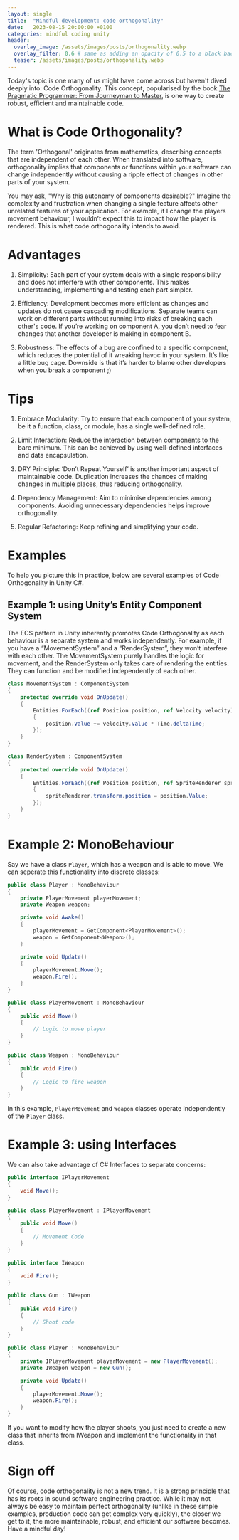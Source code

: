 ```yaml
---
layout: single
title:  "Mindful development: code orthogonality"
date:   2023-08-15 20:00:00 +0100
categories: mindful coding unity
header:
  overlay_image: /assets/images/posts/orthogonality.webp
  overlay_filter: 0.6 # same as adding an opacity of 0.5 to a black background
  teaser: /assets/images/posts/orthogonality.webp
---
```


Today's topic is one many of us might have come across but haven't dived deeply into: Code Orthogonality. This concept, popularised by the book [The Pragmatic Programmer: From Journeyman to Master](https://en.wikipedia.org/wiki/The_Pragmatic_Programmer), is one way to create robust, efficient and maintainable code.

# What is Code Orthogonality?

The term 'Orthogonal' originates from mathematics, describing concepts that are independent of each other. When translated into software, orthogonality implies that components or functions within your software can change independently without causing a ripple effect of changes in other parts of your system. 

You may ask, "Why is this autonomy of components desirable?" Imagine the complexity and frustration when changing a single feature affects other unrelated features of your application. For example, if I change the players movement behaviour, I wouldn’t expect this to impact how the player is rendered. This is what code orthogonality intends to avoid. 

# Advantages

1. Simplicity: Each part of your system deals with a single responsibility and does not interfere with other components. This makes understanding, implementing and testing each part simpler. 

2. Efficiency: Development becomes more efficient as changes and updates do not cause cascading modifications. Separate teams can work on different parts without running into risks of breaking each other's code. If you’re working on component A, you don’t need to fear changes that another developer is making in component B.

3. Robustness: The effects of a bug are confined to a specific component, which reduces the potential of it wreaking havoc in your system. It’s like a little bug cage. Downside is that it’s harder to blame other developers when you break a component ;) 

# Tips 

1. Embrace Modularity: Try to ensure that each component of your system, be it a function, class, or module, has a single well-defined role.

2. Limit Interaction: Reduce the interaction between components to the bare minimum. This can be achieved by using well-defined interfaces and data encapsulation.

3. DRY Principle: ‘Don’t Repeat Yourself’ is another important aspect of maintainable code. Duplication increases the chances of making changes in multiple places, thus reducing orthogonality.

1. Dependency Management: Aim to minimise dependencies among components. Avoiding unnecessary dependencies helps improve orthogonality.

1.  Regular Refactoring: Keep refining and simplifying your code. 

# Examples
To help you picture this in practice, below are several examples of Code Orthogonality in Unity C#.

## Example 1: using Unity’s Entity Component System

The ECS pattern in Unity inherently promotes Code Orthogonality as each behaviour is a separate system and works independently. For example, if you have a “MovementSystem” and a “RenderSystem”, they won’t interfere with each other. The MovementSystem purely handles the logic for movement, and the RenderSystem only takes care of rendering the entities. They can function and be modified independently of each other. 

```csharp
class MovementSystem : ComponentSystem
{
    protected override void OnUpdate()
    {
        Entities.ForEach((ref Position position, ref Velocity velocity) =>
        {
            position.Value += velocity.Value * Time.deltaTime;
        });
    }
}

class RenderSystem : ComponentSystem
{
    protected override void OnUpdate()
    {
        Entities.ForEach((ref Position position, ref SpriteRenderer spriteRenderer) =>
        {
            spriteRenderer.transform.position = position.Value;
        });
    }
}
```

# Example 2: MonoBehaviour
Say we have a class `Player`, which has a weapon and is able to move. We can seperate this functionality into discrete classes:

```csharp
public class Player : MonoBehaviour
{
    private PlayerMovement playerMovement;
    private Weapon weapon;

    private void Awake()
    {
        playerMovement = GetComponent<PlayerMovement>();
        weapon = GetComponent<Weapon>();
    }

    private void Update()
    {
        playerMovement.Move();
        weapon.Fire();
    }
}

public class PlayerMovement : MonoBehaviour
{
    public void Move()
    {
        // Logic to move player
    }
}

public class Weapon : MonoBehaviour
{
    public void Fire()
    {
        // Logic to fire weapon
    }
}
```
In this example, `PlayerMovement` and `Weapon` classes operate independently of the `Player` class.

# Example 3: using Interfaces

We can also take advantage of C# Interfaces to separate concerns:

```csharp
public interface IPlayerMovement
{
    void Move();
}

public class PlayerMovement : IPlayerMovement
{
    public void Move()
    {
        // Movement Code
    }
}

public interface IWeapon
{
    void Fire();
}

public class Gun : IWeapon
{
    public void Fire()
    {
        // Shoot code
    }
}

public class Player : MonoBehaviour
{
    private IPlayerMovement playerMovement = new PlayerMovement();
    private IWeapon weapon = new Gun();

    private void Update()
    {
        playerMovement.Move();
        weapon.Fire();
    }
}
```
If you want to modify how the player shoots, you just need to create a new class that inherits from IWeapon and implement the functionality in that class.

# Sign off


Of course, code orthogonality is not a new trend. It is a strong principle that has its roots in sound software engineering practice. While it may not always be easy to maintain perfect orthogonality (unlike in these simple examples, production code can get complex very quickly), the closer we get to it, the more maintainable, robust, and efficient our software becomes. Have a mindful day!
